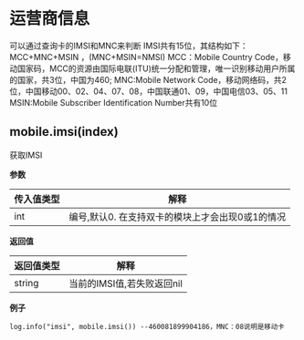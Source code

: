 # 运营商信息

可以通过查询卡的IMSI和MNC来判断
IMSI共有15位，其结构如下：
MCC+MNC+MSIN ，(MNC+MSIN=NMSI)
MCC：Mobile Country Code，移动国家码，MCC的资源由国际电联(ITU)统一分配和管理，唯一识别移动用户所属的国家，共3位，中国为460;
MNC:Mobile Network Code，移动网络码，共2位，中国移动00、02、04、07、08，中国联通01、09，中国电信03、05、11
MSIN:Mobile Subscriber Identification Number共有10位

## mobile.imsi(index)

获取IMSI

**参数**

| 传入值类型 | 解释                                             |
| ---------- | ------------------------------------------------ |
| int        | 编号,默认0. 在支持双卡的模块上才会出现0或1的情况 |

**返回值**

| 返回值类型 | 解释                       |
| ---------- | -------------------------- |
| string     | 当前的IMSI值,若失败返回nil |

**例子**

```
log.info("imsi", mobile.imsi()) --460081899904186，MNC：08说明是移动卡
```
